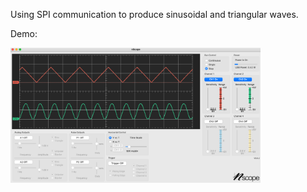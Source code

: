 Using SPI communication to produce sinusoidal and triangular waves.

Demo:

<img src="HW7_Screenshot.png" width="400"/>
